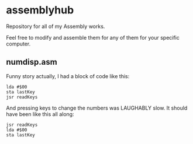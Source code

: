 # assemblyhub
Repository for all of my Assembly works.


Feel free to modify and assemble them for any of them for your specific computer.

## numdisp.asm
Funny story actually, I had a block of code like this:
```Assembly
lda #$00
sta lastKey
jsr readKeys
```

And pressing keys to change the numbers was LAUGHABLY slow. It should have been like this all along:

```Assembly
jsr readKeys
lda #$00
sta lastKey
```
